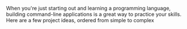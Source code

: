When you're just starting out and learning a programming language, building
command-line applications is a great way to practice your skills. Here are a few
project ideas, ordered from simple to complex

